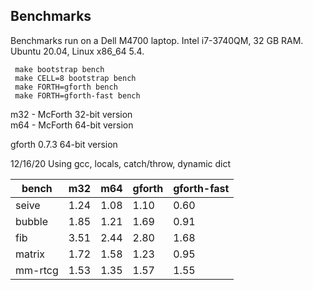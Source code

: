 ## Benchmarks

Benchmarks run on a Dell M4700 laptop.
Intel i7-3740QM, 32 GB RAM. 
Ubuntu 20.04, Linux x86_64 5.4.

     make bootstrap bench
     make CELL=8 bootstrap bench
     make FORTH=gforth bench
     make FORTH=gforth-fast bench

m32 - McForth 32-bit version  
m64 - McForth 64-bit version

gforth 0.7.3 64-bit version

12/16/20 Using gcc, locals, catch/throw, dynamic dict

bench   | m32  | m64  | gforth | gforth-fast
------- | ---- | ---- | ------ | -----------
seive   | 1.24 | 1.08 | 1.10   | 0.60
bubble  | 1.85 | 1.21 | 1.69   | 0.91
fib     | 3.51 | 2.44 | 2.80   | 1.68
matrix  | 1.72 | 1.58 | 1.23   | 0.95
mm-rtcg | 1.53 | 1.35 | 1.57   | 1.55
